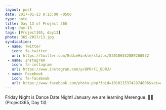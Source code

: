 ```yaml
---
layout: post
date: 2017-01-13 9:15:00 -0500
type: note
title: Day 13 of Project 365
slug: day-13
tags: [Project365, day13]
photo: 365-2017/13.jpg
syndication:
 - name: Twitter
   icon: fa-twitter
   url: https://twitter.com/EddieHinkle/status/820106532889260032
 - name: Instagram
   icon: fa-instagram
   url: https://www.instagram.com/p/BPOrF1_BDRJ/
 - name: Facebook
   icon: fa-facebook
   url: https://www.facebook.com/photo.php?fbid=10102153742874006&set=a.10102131355967546.1073741838.19506647
---
```

Friday Night is Dance Date Night! January we are learning Merengue. 💃🕺 (Project365, Day 13)